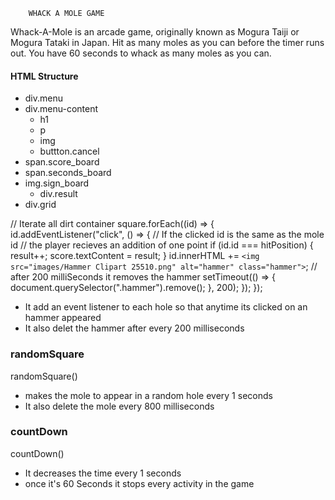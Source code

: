 		WHACK A MOLE GAME
 Whack-A-Mole is an arcade game, originally known as Mogura Taiji or Mogura Tataki in Japan. Hit as many moles as you can before the timer runs out. You have 60 seconds to whack as many moles as you can.  


#### HTML Structure

- div.menu
 - div.menu-content
   - h1
   - p
   - img
   - buttton.cancel	
- span.score_board
- span.seconds_board
- img.sign_board
  - div.result
- div.grid



// Iterate all dirt container
square.forEach((id) => {
  id.addEventListener("click", () => {
    // If the clicked id is the same as the mole id
    // the player recieves an addition of one point
    if (id.id === hitPosition) {
      result++;
      score.textContent = result;
    }
    id.innerHTML += `<img src="images/Hammer Clipart 25510.png" alt="hammer" class="hammer">`;
    // after 200 milliSeconds it removes the hammer
    setTimeout(() => {
      document.querySelector(".hammer").remove();
    }, 200);
  });
});

- It add an event listener to each hole so that anytime its clicked on an hammer appeared
- It also delet the hammer after every 200 milliseconds

### randomSquare
randomSquare()
- makes the mole to appear in a random hole every 1 seconds 
- It also delete the mole every 800 milliseconds 

### countDown
countDown()
- It decreases the time every 1 seconds 
- once it's 60 Seconds it stops every activity in the game
